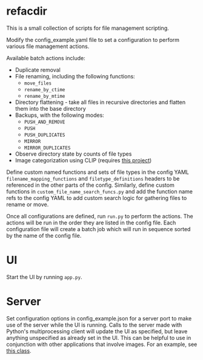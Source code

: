 # refacdir
This is a small collection of scripts for file management scripting.

Modify the config_example.yaml file to set a configuration to perform various file management actions.

Available batch actions include:
- Duplicate removal
- File renaming, including the following functions:
  - `move_files`
  - `rename_by_ctime`
  - `rename_by_mtime`
- Directory flattening - take all files in recursive directories and flatten them into the base directory
- Backups, with the following modes:
  - `PUSH_AND_REMOVE`
  - `PUSH`
  - `PUSH_DUPLICATES`
  - `MIRROR`
  - `MIRROR_DUPLICATES`
- Observe directory state by counts of file types
- Image categorization using CLIP (requires [this project](https://github.com/tomhallmain/simple_image_compare))

Define custom named functions and sets of file types in the config YAML `filename_mapping_functions` and `filetype_definitions` headers to be referenced in the other parts of the config. Similarly, define custom functions in `custom_file_name_search_funcs.py` and add the function name refs to the config YAML to add custom search logic for gathering files to rename or move.

Once all configurations are defined, run `run.py` to perform the actions. The actions will be run in the order they are listed in the config file. Each configuration file will create a batch job which will run in sequence sorted by the name of the config file.

# UI

Start the UI by running `app.py`.

# Server

Set configuration options in config_example.json for a server port to make use of the server while the UI is running. Calls to the server made with Python's multiprocessing client will update the UI as specified, but leave anything unspecified as already set in the UI. This can be helpful to use in conjunction with other applications that involve images. For an example, see [this class](https://github.com/tomhallmain/simple_image_compare/blob/master/extensions/refacdir_client.py).


